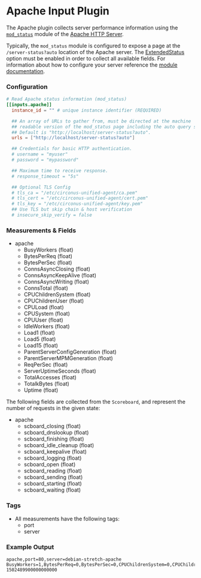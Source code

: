 # Apache Input Plugin

The Apache plugin collects server performance information using the [`mod_status`](https://httpd.apache.org/docs/2.4/mod/mod_status.html) module of the [Apache HTTP Server](https://httpd.apache.org/).

Typically, the `mod_status` module is configured to expose a page at the `/server-status?auto` location of the Apache server.  The [ExtendedStatus](https://httpd.apache.org/docs/2.4/mod/core.html#extendedstatus) option must be enabled in order to collect all available fields.  For information about how to configure your server reference the [module documentation](https://httpd.apache.org/docs/2.4/mod/mod_status.html#enable).

### Configuration

```toml
# Read Apache status information (mod_status)
[[inputs.apache]]
  instance_id = "" # unique instance identifier (REQUIRED)

  ## An array of URLs to gather from, must be directed at the machine
  ## readable version of the mod_status page including the auto query string.
  ## Default is "http://localhost/server-status?auto".
  urls = ["http://localhost/server-status?auto"]

  ## Credentials for basic HTTP authentication.
  # username = "myuser"
  # password = "mypassword"

  ## Maximum time to receive response.
  # response_timeout = "5s"

  ## Optional TLS Config
  # tls_ca = "/etc/circonus-unified-agent/ca.pem"
  # tls_cert = "/etc/circonus-unified-agent/cert.pem"
  # tls_key = "/etc/circonus-unified-agent/key.pem"
  ## Use TLS but skip chain & host verification
  # insecure_skip_verify = false
```

### Measurements & Fields

- apache
    - BusyWorkers (float)
    - BytesPerReq (float)
    - BytesPerSec (float)
    - ConnsAsyncClosing (float)
    - ConnsAsyncKeepAlive (float)
    - ConnsAsyncWriting (float)
    - ConnsTotal (float)
    - CPUChildrenSystem (float)
    - CPUChildrenUser (float)
    - CPULoad (float)
    - CPUSystem (float)
    - CPUUser (float)
    - IdleWorkers (float)
    - Load1 (float)
    - Load5 (float)
    - Load15 (float)
    - ParentServerConfigGeneration (float)
    - ParentServerMPMGeneration (float)
    - ReqPerSec (float)
    - ServerUptimeSeconds (float)
    - TotalAccesses (float)
    - TotalkBytes (float)
    - Uptime (float)

The following fields are collected from the `Scoreboard`, and represent the number of requests in the given state:

- apache
    - scboard_closing (float)
    - scboard_dnslookup (float)
    - scboard_finishing (float)
    - scboard_idle_cleanup (float)
    - scboard_keepalive (float)
    - scboard_logging (float)
    - scboard_open (float)
    - scboard_reading (float)
    - scboard_sending (float)
    - scboard_starting (float)
    - scboard_waiting (float)

### Tags

- All measurements have the following tags:
    - port
    - server

### Example Output

```
apache,port=80,server=debian-stretch-apache BusyWorkers=1,BytesPerReq=0,BytesPerSec=0,CPUChildrenSystem=0,CPUChildrenUser=0,CPULoad=0.00995025,CPUSystem=0.01,CPUUser=0.01,ConnsAsyncClosing=0,ConnsAsyncKeepAlive=0,ConnsAsyncWriting=0,ConnsTotal=0,IdleWorkers=49,Load1=0.01,Load15=0,Load5=0,ParentServerConfigGeneration=3,ParentServerMPMGeneration=2,ReqPerSec=0.00497512,ServerUptimeSeconds=201,TotalAccesses=1,TotalkBytes=0,Uptime=201,scboard_closing=0,scboard_dnslookup=0,scboard_finishing=0,scboard_idle_cleanup=0,scboard_keepalive=0,scboard_logging=0,scboard_open=100,scboard_reading=0,scboard_sending=1,scboard_starting=0,scboard_waiting=49 1502489900000000000
```
